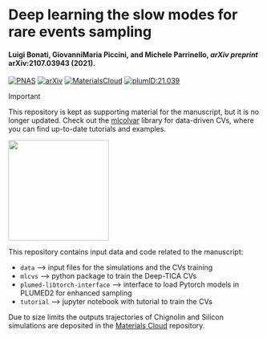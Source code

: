 # Deep learning the slow modes for rare events sampling
#### Luigi Bonati, GiovanniMaria Piccini, and Michele Parrinello, _arXiv preprint_ arXiv:2107.03943 (2021).

[![PNAS](https://img.shields.io/badge/PNAS-2021_118_(44)-blue)](https://doi.org/10.1073/pnas.2113533118)
[![arXiv](https://img.shields.io/badge/arXiv-2107.03943-critical)](https://arxiv.org/abs/2107.03943)
[![MaterialsCloud](https://img.shields.io/badge/MaterialsCloud-10.24435-lightgrey)](https://doi.org/10.24435/materialscloud:3g-9x)
[![plumID:21.039](https://www.plumed-nest.org/eggs/21/039/badge.svg)](https://www.plumed-nest.org/eggs/21/039/)

> [!IMPORTANT]
> This repository is kept as supporting material for the manuscript, but it is no longer updated. Check out the [mlcolvar](https://mlcolvar.readthedocs.io)  library for data-driven CVs, where you can find up-to-date tutorials and examples.
> 
> [<img src="https://raw.githubusercontent.com/luigibonati/mlcolvar/main/docs/images/logo_name_black_big.png" width="200" />](https://mlcolvar.readthedocs.io)


This repository contains input data and code related to the manuscript:

* `data` --> input files for the simulations and the CVs training
* `mlcvs` --> python package to train the Deep-TICA CVs
* `plumed-libtorch-interface` --> interface to load Pytorch models in PLUMED2 for enhanced sampling
* `tutorial` --> jupyter notebook with tutorial to train the CVs

Due to size limits the outputs trajectories of Chignolin and Silicon simulations are deposited in the [Materials Cloud](https://doi.org/10.24435/materialscloud:3g-9x) repository.
